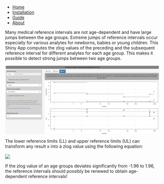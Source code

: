 * [Home](./index.md)
* [Installation](./install.md)
* [Guide](./guide.md)
* [About](./about.md)

Many medical reference intervals are not age-dependent and have large jumps between the age groups. Extreme jumps of reference intervals occur especially for various analytes for newborns, babies or young children. This Shiny App computes the zlog values of the preceding and the subsequent reference interval for different analytes for each age group. This makes it possible to detect strong jumps between two age groups.

<img src="shiny.png" align="center"/>

The lower reference limits (LL) and upper reference limits (UL) can transform any result x into a zlog value using the following equation: 

<img src="https://render.githubusercontent.com/render/math?math={zlog=(log(x) - \frac{log(UG) %2B log(OG)}{2}}) * \frac{3.92}{log(OG) - log(UG)}" align="center">

If the zlog value of an age groups deviates significantly from -1.96 to 1.96, the reference intervals should possibly be renewed to obtain age-dependent reference intervals! 